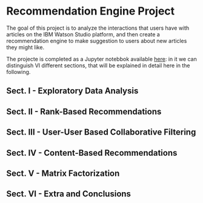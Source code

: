 # Recommendation Engine Project
The goal of this project is to analyze the interactions that users have with articles on the IBM Watson Studio platform, and then create a recommendation engine to make suggestion to users about new articles they might like.  

The projecte is completed as a Jupyter notebbok available [here](./Recommendations_with_IBM.ipynb): in it we can distinguish VI different sections, that will be explained in detail here in the following.

## Sect. I - Exploratory Data Analysis


## Sect. II - Rank-Based Recommendations


## Sect. III - User-User Based Collaborative Filtering


## Sect. IV - Content-Based Recommendations


## Sect. V - Matrix Factorization


## Sect. VI - Extra and Conclusions
